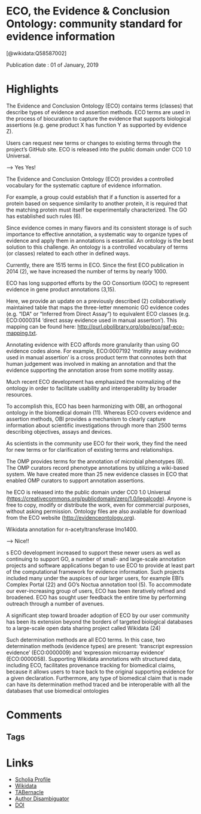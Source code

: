 
ECO, the Evidence & Conclusion Ontology: community standard for evidence information
====================================================================================
  
  [@wikidata:Q58587002]  
  
Publication date : 01 of January, 2019  

# Highlights

The Evidence and Conclusion Ontology (ECO) contains terms (classes) that describe types of evidence and assertion methods. ECO terms are used in the process of biocuration to capture the evidence that supports biological assertions (e.g. gene product X has function Y as supported by evidence Z). 

Users can request new terms or changes to existing terms through the project’s GitHub site. ECO is released into the public domain under CC0 1.0 Universal.

--> Yes Yes!

The Evidence and Conclusion Ontology (ECO) provides a controlled vocabulary for the systematic capture of evidence information.

For example, a group could establish that if a function is asserted for a protein based on sequence similarity to another protein, it is required that the matching protein must itself be experimentally characterized. The GO has established such rules (6).

Since evidence comes in many flavors and its consistent storage is of such importance to effective annotation, a systematic way to organize types of evidence and apply them in annotations is essential. An ontology is the best solution to this challenge. An ontology is a controlled vocabulary of terms (or classes) related to each other in defined ways.

Currently, there are 1515 terms in ECO. Since the first ECO publication in 2014 (2), we have increased the number of terms by nearly 1000.

ECO has long supported efforts by the GO Consortium (GOC) to represent evidence in gene product annotations (3,15). 

Here, we provide an update on a previously described (2) collaboratively maintained table that maps the three-letter mnemonic GO evidence codes (e.g. “IDA" or “Inferred from Direct Assay”) to equivalent ECO classes (e.g. ECO:0000314 ‘direct assay evidence used in manual assertion’). This mapping can be found here: http://purl.obolibrary.org/obo/eco/gaf-eco-mapping.txt. 

Annotating evidence with ECO affords more granularity than using GO evidence codes alone. For example, ECO:0007192 ‘motility assay evidence used in manual assertion’ is a cross product term that connotes both that human judgement was involved in making an annotation and that the evidence supporting the annotation arose from some motility assay.

Much recent ECO development has emphasized the normalizing of the ontology in order to facilitate usability and interoperability by broader resources.

To accomplish this, ECO has been harmonizing with OBI, an orthogonal ontology in the biomedical domain (11). Whereas ECO covers evidence and assertion methods, OBI provides a mechanism to clearly capture information about scientific investigations through more than 2500 terms describing objectives, assays and devices. 

As scientists in the community use ECO for their work, they find the need for new terms or for clarification of existing terms and relationships.

The OMP provides terms for the annotation of microbial phenotypes (8). The OMP curators record phenotype annotations by utilizing a wiki-based system. We have created more than 25 new evidence classes in ECO that enabled OMP curators to support annotation assertions. 

he ECO is released into the public domain under CC0 1.0 Universal (https://creativecommons.org/publicdomain/zero/1.0/legalcode). Anyone is free to copy, modify or distribute the work, even for commercial purposes, without asking permission. Ontology files are also available for download from the ECO website (http://evidenceontology.org).

Wikidata annotation for n-acetyltransferase lmo1400.

--> Nice!!

s ECO development increased to support these newer users as well as continuing to support GO, a number of small- and large-scale annotation projects and software applications began to use ECO to provide at least part of the computational framework for evidence information. Such projects included many under the auspices of our larger users, for example EBI’s Complex Portal (22) and GO’s Noctua annotation tool (5). To accommodate our ever-increasing group of users, ECO has been iteratively refined and broadened. ECO has sought user feedback the entire time by performing outreach through a number of avenues. 


A significant step toward broader adoption of ECO by our user community has been its extension beyond the borders of targeted biological databases to a large-scale open data sharing project called Wikidata (24)

Such determination methods are all ECO terms. In this case, two determination methods (evidence types) are present: ‘transcript expression evidence’ (ECO:0000009) and ‘expression microarray evidence’ (ECO:0000058). Supporting Wikidata annotations with structured data, including ECO, facilitates provenance tracking for biomedical claims, because it allows users to trace back to the original supporting evidence for a given declaration. Furthermore, any type of biomedical claim that is made can have its determination method traced and be interoperable with all the databases that use biomedical ontologies

# Comments

## Tags

# Links
  
 * [Scholia Profile](https://scholia.toolforge.org/work/Q58587002)  
 * [Wikidata](https://www.wikidata.org/wiki/Q58587002)  
 * [TABernacle](https://tabernacle.toolforge.org/?#/tab/manual/Q58587002/P921%3BP4510)  
 * [Author Disambiguator](https://author-disambiguator.toolforge.org/work_item_oauth.php?id=Q58587002&batch_id=&match=1&author_list_id=&doit=Get+author+links+for+work)  
 * [DOI](https://doi.org/10.1093/NAR/GKY1036)  
